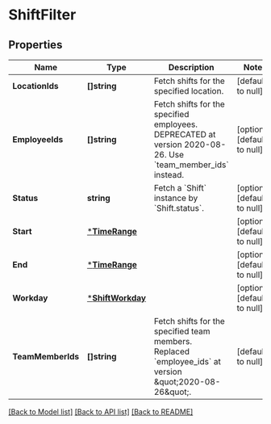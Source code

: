 # ShiftFilter

## Properties
Name | Type | Description | Notes
------------ | ------------- | ------------- | -------------
**LocationIds** | **[]string** | Fetch shifts for the specified location. | [default to null]
**EmployeeIds** | **[]string** | Fetch shifts for the specified employees. DEPRECATED at version 2020-08-26. Use &#x60;team_member_ids&#x60; instead. | [optional] [default to null]
**Status** | **string** | Fetch a &#x60;Shift&#x60; instance by &#x60;Shift.status&#x60;. | [optional] [default to null]
**Start** | [***TimeRange**](TimeRange.md) |  | [optional] [default to null]
**End** | [***TimeRange**](TimeRange.md) |  | [optional] [default to null]
**Workday** | [***ShiftWorkday**](ShiftWorkday.md) |  | [optional] [default to null]
**TeamMemberIds** | **[]string** | Fetch shifts for the specified team members. Replaced &#x60;employee_ids&#x60; at version \&quot;2020-08-26\&quot;. | [default to null]

[[Back to Model list]](../README.md#documentation-for-models) [[Back to API list]](../README.md#documentation-for-api-endpoints) [[Back to README]](../README.md)

